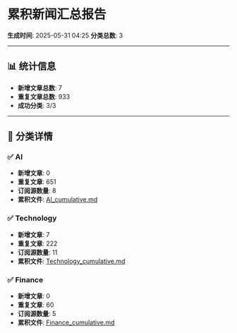 # 累积新闻汇总报告

**生成时间**: 2025-05-31 04:25
**分类总数**: 3

---

## 📊 统计信息

- **新增文章总数**: 7
- **重复文章总数**: 933
- **成功分类**: 3/3

---

## 📂 分类详情

### ✅ AI
- **新增文章**: 0
- **重复文章**: 651
- **订阅源数量**: 8
- **累积文件**: [AI_cumulative.md](./AI_cumulative.md)

### ✅ Technology
- **新增文章**: 7
- **重复文章**: 222
- **订阅源数量**: 11
- **累积文件**: [Technology_cumulative.md](./Technology_cumulative.md)

### ✅ Finance
- **新增文章**: 0
- **重复文章**: 60
- **订阅源数量**: 5
- **累积文件**: [Finance_cumulative.md](./Finance_cumulative.md)
